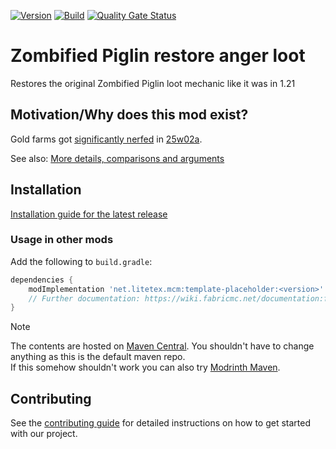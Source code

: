 <!-- modrinth_exclude.start -->

[![Version](https://img.shields.io/modrinth/v/gMmsTToZ)](https://modrinth.com/mod/zombified-piglin-restore-anger-loot)
[![Build](https://img.shields.io/github/actions/workflow/status/litetex-oss/mcm-zombified-piglin-restore-anger-loot/check-build.yml?branch=dev)](https://github.com/litetex-oss/mcm-zombified-piglin-restore-anger-loot/actions/workflows/check-build.yml?query=branch%3Adev)
[![Quality Gate Status](https://sonarcloud.io/api/project_badges/measure?project=litetex-oss_mcm-zombified-piglin-restore-anger-loot&metric=alert_status)](https://sonarcloud.io/dashboard?id=litetex-oss_mcm-zombified-piglin-restore-anger-loot)

# Zombified Piglin restore anger loot

<!-- modrinth_exclude.end -->

Restores the original Zombified Piglin loot mechanic like it was in 1.21

## Motivation/Why does this mod exist?

Gold farms got [significantly nerfed](https://bugs.mojang.com/browse/MC-56653) in [25w02a](https://minecraft.wiki/w/Java_Edition_25w02a).

See also: [More details, comparisons and arguments](https://github.com/litetex-oss/mcm-zombified-piglin-restore-anger-loot/blob/dev/MOTIVATION.md)

<!-- modrinth_exclude.start -->

## Installation
[Installation guide for the latest release](https://github.com/litetex-oss/mcm-zombified-piglin-restore-anger-loot/releases/latest#Installation)

### Usage in other mods

Add the following to ``build.gradle``:
```groovy
dependencies {
    modImplementation 'net.litetex.mcm:template-placeholder:<version>'
    // Further documentation: https://wiki.fabricmc.net/documentation:fabric_loom
}
```

> [!NOTE]
> The contents are hosted on [Maven Central](https://repo.maven.apache.org/maven2/net/litetex/mcm/). You shouldn't have to change anything as this is the default maven repo.<br/>
> If this somehow shouldn't work you can also try [Modrinth Maven](https://support.modrinth.com/en/articles/8801191-modrinth-maven).

## Contributing
See the [contributing guide](./CONTRIBUTING.md) for detailed instructions on how to get started with our project.

<!-- modrinth_exclude.end -->
